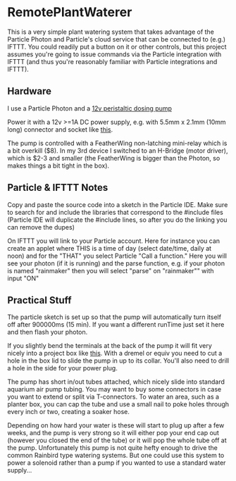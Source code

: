 # RemotePlantWaterer

This is a very simple plant watering system that takes advantage of the Particle Photon and Particle's cloud service that can be connected to (e.g.) IFTTT. You could readily put a button on it or other controls, but this project assumes you're going to issue commands via the Particle integration with IFTTT (and thus you're reasonably familiar with Particle integrations and IFTTT).

## Hardware
I use a Particle Photon and a [12v peristaltic dosing pump](https://www.amazon.com/Kamoer-Peristaltic-Hydroponics-Nutrient-Analytical/dp/B07GWJ78FN/ref=sr_1_6?crid=3D1H5LUMBXEHO&dchild=1&keywords=peristaltic+pump&qid=1599927556&s=industrial&sprefix=peristaltic+%2Cindustrial%2C174&sr=1-6)

Power it with a 12v >=1A DC power supply, e.g. with 5.5mm x 2.1mm (10mm long) connector and socket like [this](https://www.amazon.com/QTEATAK-Adapter-Connector-Dustproof-Waterproof/dp/B07VTZX2RK/ref=sr_1_10?dchild=1&keywords=5.5mm+power+jack&qid=1599927686&sr=8-10).

The pump is controlled with a FeatherWing non-latching mini-relay which is a bit overkill ($8).  In my 3rd device I switched to an H-Bridge (motor driver), which is $2-3 and smaller (the FeatherWing is bigger than the Photon, so makes things a bit tight in the box).

## Particle & IFTTT Notes
Copy and paste the source code into a sketch in the Particle IDE.  Make sure to search for and include the libraries that correspond to the #include files (Particle IDE will duplicate the #include lines, so after you do the linking you can remove the dupes)

On IFTTT you will link to your Particle account. Here for instance you can create an applet where THIS is a time of day (select date/time, daily at noon) and for the "THAT" you select Particle "Call a function."  Here you will see your photon (if it is running) and the parse function, e.g. if your photon is named "rainmaker" then you will select "parse" on "rainmaker"" with input "ON"

## Practical Stuff

The particle sketch is set up so that the pump will automatically turn itself off after 900000ms (15 min).  If you want a different runTime just set it here and then flash your photon.

If you slightly bend the terminals at the back of the pump it will fit very nicely into a project box like [this](https://www.amazon.com/Awclub-Waterproof-Dustproof-Transparent-100mmx68mmx50mm/dp/B07C9BBH7G/ref=psdc_495308_t5_B072FS3W7X).  With a dremel or equiv you need to cut a hole in the box lid to slide the pump in up to its collar.  You'll also need to drill a hole in the side for your power plug.

The pump has short in/out tubes attached, which nicely slide into standard aquarium air pump tubing. You may want to buy some connectors in case you want to extend or split via T-connectors. To water an area, such as a planter box, you can cap the tube and use a small nail to poke holes through every inch or two, creating a soaker hose.

Depending on how hard your water is these will start to plug up after a few weeks, and the pump is very strong so it will either pop your end cap out (however you closed the end of the tube) or it will pop the whole tube off at the pump.  Unfortunately this pump is not quite hefty enough to drive the common Rainbird type watering systems.  But one could use this system to power a solenoid rather than a pump if you wanted to use a standard water supply...
